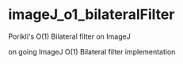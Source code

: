 # imageJ_o1_bilateralFilter
Porikli's O(1) Bilateral filter on ImageJ 

on going ImageJ O(1) Bilateral filter implementation
